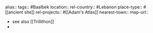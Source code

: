 alias::
tags:: #Baalbek
location::
rel-country:: #Lebanon
place-type:: #[[ancient site]]
rel-projects:: #[[Adam's Atlas]]
nearest-town::
map-url::
- see also [[Trillithon]]
-
